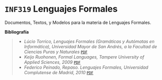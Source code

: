 # `INF319` Lenguajes Formales
Documentos, Textos, y Modelos para la materia de Lenguajes Formales.

**Bibliografía**
>  * _Lúcio Torrico, Lenguajes Formales (Gramáticas y Autómatas en Informática), Universidad Mayor de San Andrés, a la Facultad de Ciencias Puras y Naturales_ [`PDF`](https://drive.google.com/file/d/0B6brqIN70S9HektFYjFTTFhYUDg/view?usp=sharing)
>  * _Keijo Ruohonen, Formal Languages, Tampere University of Applied Sciences, 2009_ [`PDF`](http://math.tut.fi/~ruohonen/FL.pdf)
>  * _Federico Peinado, Repaso. Lenguajes Formales, Universidad Complutense de Madrid, 2010_ [`PDF`](https://www.fdi.ucm.es/profesor/fpeinado/courses/compiling/Repaso-LenguajesFormales.pdf)

